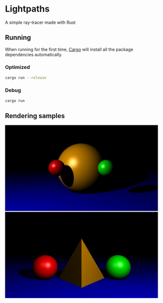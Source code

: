 # Lightpaths

A simple ray-tracer made with Rust

## Running
When running for the first time, [Cargo](https://doc.rust-lang.org/cargo/guide/) will install all the package dependencies automatically.

### Optimized
```bash
cargo run --release
```
### Debug
```bash
cargo run
```

## Rendering samples

![Spheres with shadows](/images/spheres.jpg)
![Pyramid and spheres with two lights](/images/pyramid-and-spheres.jpg)
